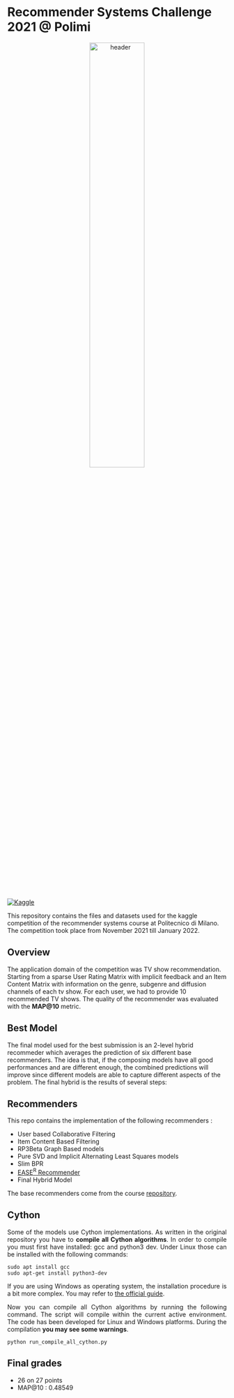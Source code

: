 # Recommender  Systems Challenge 2021 @ Polimi
<p align="center">
  <img width="50%" src="https://images.unsplash.com/photo-1560169897-fc0cdbdfa4d5?ixlib=rb-1.2.1&ixid=MnwxMjA3fDB8MHxwaG90by1wYWdlfHx8fGVufDB8fHx8&auto=format&fit=crop&w=872&q=80" alt="header" />
</p>


[![Kaggle](https://img.shields.io/badge/open-kaggle-blue)](https://www.kaggle.com/c/recommender-system-2021-challenge-polimi)

This repository contains the files and datasets used for the kaggle competition of the recommender systems course at Politecnico di Milano. The competition took place from November 2021 till January 2022. 


## Overview
<p align="justify">

The application domain of the competition was TV show recommendation. Starting from a sparse User Rating Matrix with implicit feedback and an Item Content Matrix with information on the genre, subgenre and diffusion channels of each tv show. For each user, we had to provide 10 recommended TV shows. The quality of the recommender was evaluated with  the **MAP@10** metric.
  
</p>
  
## Best Model
<p align="justify">
  
The final model used for the best submission is an 2-level hybrid recommeder which averages the prediction of six different base recommenders. The idea is that, if the composing models have all good performances and are different enough, the combined predictions will improve since different models are able to capture different aspects of the problem. The final hybrid is the results of several steps:

</p>




## Recommenders
<p align="justify">
This repo contains the implementation of the following recommenders : 
</p>

- User based Collaborative Filtering
- Item Content Based Filtering
- RP3Beta Graph Based models
- Pure SVD and Implicit Alternating Least Squares models
- Slim BPR 
- [EASE<sup>R</sup> Recommender](https://dl.acm.org/doi/pdf/10.1145/3308558.3313710)
- Final Hybrid Model

The base recommenders come from the course [repository](https://github.com/MaurizioFD/RecSys_Course_AT_PoliMi).


## Cython
<p align="justify">
Some of the models use Cython implementations. As written in the original repository you have to <b>compile all Cython algorithms</b>. 
In order to compile you must first have installed: gcc and python3 dev. Under Linux those can be installed with the following commands:
</p>

```
sudo apt install gcc 
sudo apt-get install python3-dev
```
  
<p align="justify">
If you are using Windows as operating system, the installation procedure is a bit more complex. 
You may refer to <a href="https://github.com/cython/cython/wiki/InstallingOnWindows">the official guide</a>.
</p>

<p align="justify">
Now you can compile all Cython algorithms by running the following command. 
The script will compile within the current active environment. The code has been developed for Linux and Windows platforms. 
During the compilation <b>you may see some warnings</b>. 
</p>
  
```
python run_compile_all_cython.py
```

  
## Final grades
* 26 on 27 points
* MAP@10 : 0.48549
